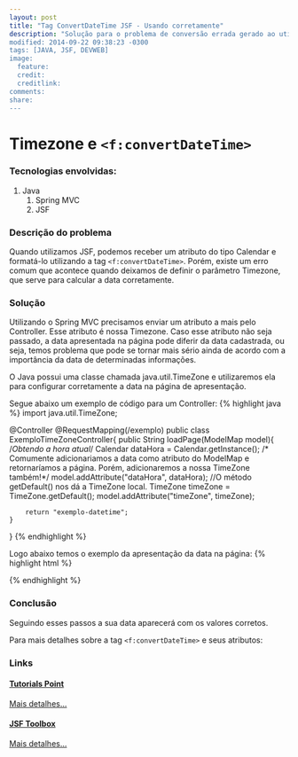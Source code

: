 ```yaml
---
layout: post
title: "Tag ConvertDateTime JSF - Usando corretamente"
description: "Solução para o problema de conversão errada gerado ao utilizarmos a tag `<f:convertDateTime>`
modified: 2014-09-22 09:38:23 -0300
tags: [JAVA, JSF, DEVWEB]
image:
  feature: 
  credit: 
  creditlink: 
comments: 
share: 
---
```

# Timezone e `<f:convertDateTime>`

### Tecnologias envolvidas:

1. Java
   1. Spring MVC
   2. JSF

### Descrição do problema

Quando utilizamos JSF, podemos receber um atributo do tipo Calendar e formatá-lo utilizando a tag `<f:convertDateTime>`. Porém, existe um erro comum que acontece quando deixamos de definir o parâmetro Timezone, que serve para calcular a data corretamente.

### Solução

Utilizando o Spring MVC precisamos enviar um atributo a mais pelo Controller. Esse atributo é nossa Timezone. Caso esse atributo não seja passado, a data apresentada na página pode diferir da data cadastrada, ou seja, temos problema que pode se tornar mais sério ainda de acordo com a importância da data de determinadas informações.

O Java possui uma classe chamada java.util.TimeZone e utilizaremos ela para configurar corretamente a data na página de apresentação.

Segue abaixo um exemplo de código para um Controller:
{% highlight java %}
import java.util.TimeZone;

@Controller
@RequestMapping(/exemplo)
public class ExemploTimeZoneController{
	public String loadPage(ModelMap model){
		/*Obtendo a hora atual*/
		Calendar dataHora = Calendar.getInstance();
		/*
		Comumente adicionariamos a data como atributo do ModelMap
		e retornaríamos a página. Porém, adicionaremos a nossa 
		TimeZone também!*/
		model.addAttribute("dataHora", dataHora);
		//O método getDefault() nos dá a TimeZone local.
		TimeZone timeZone = TimeZone.getDefault();
		model.addAttribute("timeZone", timeZone);

		return "exemplo-datetime";
	}
}
{% endhighlight %}

Logo abaixo temos o exemplo da apresentação da data na página:
{% highlight html %}
<div class="field-box">
        <h:outputLabel value="Exemplo - Data correta"/>
        <h:inputText readonly="true" value="#{dataHora}">
            <f:convertDateTime dateStyle="full" timeZone="#{timeZone}"/>
        </h:inputText>
</div>
{% endhighlight %}

### Conclusão
Seguindo esses passos a sua data aparecerá com os valores corretos.

Para mais detalhes sobre a tag `<f:convertDateTime>` e seus atributos:

### Links

#### <a target="_blank" href="http://www.tutorialspoint.com">Tutorials Point</a>

<a target="_blank" class="btn primary" href="http://www.tutorialspoint.com/jsf/jsf_convertdatetime_tag.htm"> Mais detalhes... </a>

#### <a target="_blank" href="http://www.jsftoolbox.com/">JSF Toolbox</a>
<a target="_blank" class="btn primary" href="http://www.jsftoolbox.com/documentation/help/12-TagReference/core/f_convertDateTime.html"> Mais detalhes... </a>